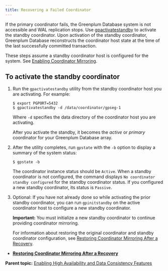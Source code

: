 ```yaml
---
title: Recovering a Failed Coordinator 
---
```


If the primary coordinator fails, the Greenplum Database system is not accessible and WAL replication stops. Use [gpactivatestandby](../../../utility_guide/ref/gpactivatestandby.html) to activate the standby coordinator. Upon activation of the standby coordinator, Greenplum Database reconstructs the coordinator host state at the time of the last successfully committed transaction.

These steps assume a standby coordinator host is configured for the system. See [Enabling Coordinator Mirroring](g-enabling-master-mirroring.html).

## <a id="ki181117"></a>To activate the standby coordinator 

1.  Run the `gpactivatestandby` utility from the standby coordinator host you are activating. For example:

    ```
    $ export PGPORT=5432
    $ gpactivatestandby -d /data/coordinator/gpseg-1
    ```

    Where `-d` specifies the data directory of the coordinator host you are activating.

    After you activate the standby, it becomes the *active* or *primary* coordinator for your Greenplum Database array.

2.  After the utility completes, run `gpstate` with the `-b` option to display a summary of the system status:

    ```
    $ gpstate -b
    ```

    The coordinator instance status should be `Active`. When a standby coordinator is not configured, the command displays `No coordinator standby configured` for the standby coordinator status. If you configured a new standby coordinator, its status is `Passive`.

3.  Optional: If you have not already done so while activating the prior standby coordinator, you can run `gpinitstandby` on the active coordinator host to configure a new standby coordinator.

    **Important:** You must initialize a new standby coordinator to continue providing coordinator mirroring.

    For information about restoring the original coordinator and standby coordinator configuration, see [Restoring Coordinator Mirroring After a Recovery](g-restoring-master-mirroring-after-a-recovery.html).


-   **[Restoring Coordinator Mirroring After a Recovery](../../highavail/topics/g-restoring-master-mirroring-after-a-recovery.html)**  


**Parent topic:** [Enabling High Availability and Data Consistency Features](../../highavail/topics/g-enabling-high-availability-features.html)

